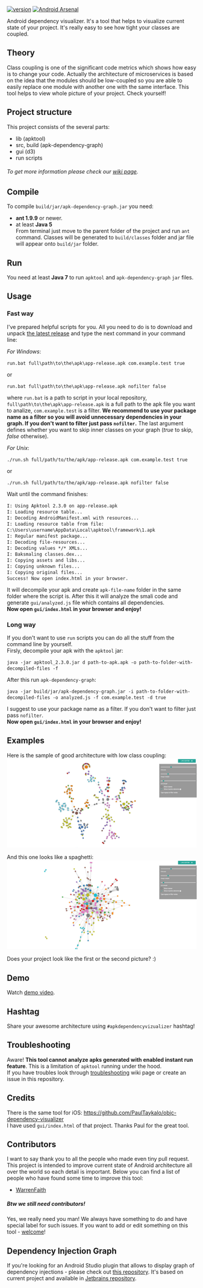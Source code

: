 [![version](https://img.shields.io/badge/version-0.1.3-brightgreen.svg)](https://github.com/alexzaitsev/apk-dependency-graph/releases/tag/0.1.3) [![Android Arsenal](https://img.shields.io/badge/Android%20Arsenal-apk--dependency--graph-blue.svg?style=flat)](http://android-arsenal.com/details/1/4411)

Android dependency visualizer. It's a tool that helps to visualize current state of your project. It's really easy to see how tight your classes are coupled.

## Theory

Class coupling is one of the significant code metrics which shows how easy is to change your code. Actually the architecture of microservices is based on the idea that the modules should be low-coupled so you are able to easily replace one module with another one with the same interface. This tool helps to view whole picture of your project. Check yourself!

## Project structure

This project consists of the several parts:
* lib (apktool)
* src, build (apk-dependency-graph)
* gui (d3)
* run scripts  
###### To get more information please check our [wiki page](https://github.com/alexzaitsev/apk-dependency-graph/wiki).

## Compile 

To compile `build/jar/apk-dependency-graph.jar` you need:
* **ant 1.9.9** or newer.
* at least **Java 5**  
From terminal just move to the parent folder of the project and run `ant` command. Classes will be generated to `build/classes` folder and jar file will appear onto `build/jar` folder.

## Run

You need at least **Java 7** to run `apktool` and `apk-dependency-graph` `jar` files.

## Usage

### Fast way
I've prepared helpful scripts for you. All you need to do is to download and unpack [the latest release](https://github.com/alexzaitsev/apk-dependency-graph/releases) and type the next command in your command line:  

*For Windows*:
```
run.bat full\path\to\the\apk\app-release.apk com.example.test true
```
or  
```
run.bat full\path\to\the\apk\app-release.apk nofilter false
```
where `run.bat` is a path to script in your local repository, `full\path\to\the\apk\app-release.apk` is a full path to the apk file you want to analize, `com.example.test` is a filter. **We recommend to use your package name as a filter so you will avoid unnecessary dependencies in your graph. If you don't want to filter just pass `nofilter`.** The last argument defines whether you want to skip inner classes on your graph (_true_ to skip, _false_ otherwise).  

*For Unix*:
```
./run.sh full/path/to/the/apk/app-release.apk com.example.test true
```
or  
```
./run.sh full/path/to/the/apk/app-release.apk nofilter false
```  
Wait until the command finishes:
```
I: Using Apktool 2.3.0 on app-release.apk
I: Loading resource table...
I: Decoding AndroidManifest.xml with resources...
I: Loading resource table from file: C:\Users\username\AppData\Local\apktool\framework\1.apk
I: Regular manifest package...
I: Decoding file-resources...
I: Decoding values */* XMLs...
I: Baksmaling classes.dex...
I: Copying assets and libs...
I: Copying unknown files...
I: Copying original files...
Success! Now open index.html in your browser.
```
It will decompile your apk and create `apk-file-name` folder in the same folder where the script is. After this it will analyze the smali code and generate `gui/analyzed.js` file which contains all dependencies.   
**Now open `gui/index.html` in your browser and enjoy!**
### Long way
If you don't want to use `run` scripts you can do all the stuff from the command line by yourself.  
Firsly, decompile your apk with the `apktool` jar:  
```
java -jar apktool_2.3.0.jar d path-to-apk.apk -o path-to-folder-with-decompiled-files -f
```
After this run `apk-dependency-graph`:  
```
java -jar build/jar/apk-dependency-graph.jar -i path-to-folder-with-decompiled-files -o analyzed.js -f com.example.test -d true
```
I suggest to use your package name as a filter. If you don't want to filter just pass `nofilter`.  
**Now open `gui/index.html` in your browser and enjoy!**

## Examples

Here is the sample of good architecture with low class coupling:  
![Good sample](image-good-example.jpg)

And this one looks like a spaghetti:  
![Good sample](image-bad-example.jpg)

Does your project look like the first or the second picture? :)

## Demo

Watch [demo video](https://www.youtube.com/watch?v=rw501tvT4ko).

## Hashtag

Share your awesome architecture using `#apkdependencyvizualizer` hashtag!

## Troubleshooting

Aware! **This tool cannot analyze apks generated with enabled instant run feature**. This is a limitation of `apktool` running under the hood.  
If you have troubles look through [troubleshooting](https://github.com/alexzaitsev/apk-dependency-graph/wiki/Troubleshooting) wiki page or create an issue in this repository.

## Credits

There is the same tool for iOS: https://github.com/PaulTaykalo/objc-dependency-visualizer   
I have used `gui/index.html` of that project. Thanks Paul for the great tool.

## Contributors

I want to say thank you to all the people who made even tiny pull request. This project is intended to improve current state of Android architecture all over the world so each detail is important. Below you can find a list of people who have found some time to improve this tool:

* [WarrenFaith](https://github.com/WarrenFaith)

##### Btw we still need contributors!  
Yes, we really need you man! We always have something to do and have special label for such issues. If you want to add or edit something on this tool - [welcome](https://github.com/alexzaitsev/apk-dependency-graph/issues?q=is%3Aissue+is%3Aopen+label%3A%22contributors+wanted%22)!

## Dependency Injection Graph

If you're looking for an Android Studio plugin that allows to display graph of dependency injections - please check out [this repository](https://github.com/kaygisiz/Dependency-Injection-Graph). It's based on current project and available in [Jetbrains repository](https://plugins.jetbrains.com/plugin/10107-dependency-injection-graph).
